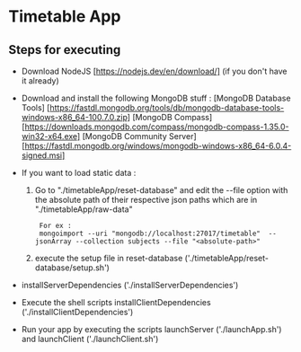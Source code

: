 # Timetable App

## Steps for executing

- Download NodeJS [https://nodejs.dev/en/download/] (if you don't have it already)
- Download and install the following MongoDB stuff : 
 [MongoDB Database Tools]  [https://fastdl.mongodb.org/tools/db/mongodb-database-tools-windows-x86_64-100.7.0.zip]
 [MongoDB Compass]  [https://downloads.mongodb.com/compass/mongodb-compass-1.35.0-win32-x64.exe]
 [MongoDB Community Server]  [https://fastdl.mongodb.org/windows/mongodb-windows-x86_64-6.0.4-signed.msi]

- If you want to load static data :
    1) Go to "./timetableApp/reset-database" and edit the --file option with the absolute path of their respective json paths which are in "./timetableApp/raw-data"
   
            For ex :
            mongoimport --uri "mongodb://localhost:27017/timetable"  --jsonArray --collection subjects --file "<absolute-path>"
    2) execute the setup file in reset-database ('./timetableApp/reset-database/setup.sh')
    
 - installServerDependencies ('./installServerDependencies')
 
 - Execute the shell scripts installClientDependencies ('./installClientDependencies')
    
- Run your app by executing the scripts launchServer ('./launchApp.sh') and launchClient ('./launchClient.sh')
